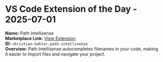 # VS Code Extension of the Day - 2025-07-01

**Name:** Path Intellisense  
**Marketplace Link:** [View Extension](https://marketplace.visualstudio.com/items?itemName=christian-kohler.path-intellisense)  
**ID:** `christian-kohler.path-intellisense`  
**Overview:** Path Intellisense autocompletes filenames in your code, making it easier to import files and navigate your project.  
